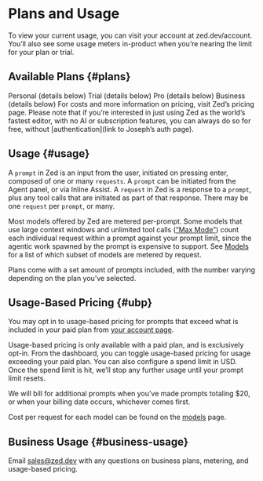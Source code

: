 # Plans and Usage
To view your current usage, you can visit your account at zed.dev/account. You’ll also see some usage meters in-product when you’re nearing the limit for your plan or trial.

## Available Plans {#plans}

Personal (details below)
Trial (details below)
Pro (details below)
Business (details below)
For costs and more information on pricing, visit Zed’s pricing page. Please note that if you’re interested in just using Zed as the world’s fastest editor, with no AI or subscription features, you can always do so for free, without [authentication](link to Joseph’s auth page).

## Usage {#usage}

A `prompt` in Zed is an input from the user, initiated on pressing enter, composed of one or many `requests`. A `prompt` can be initiated from the Agent panel, or via Inline Assist.
A `request` in Zed is a response to a `prompt`, plus any tool calls that are initiated as part of that response. There may be one `request` per `prompt`, or many.

Most models offered by Zed are metered per-prompt. Some models that use large context windows and unlimited tool calls ([“Max Mode”](./agent/models.md#max-mode)) count each individual request within a prompt against your prompt limit, since the agentic work spawned by the prompt is expensive to support. See [Models](./agent/models.md) for a list of which subset of models are metered by request.

Plans come with a set amount of prompts included, with the number varying depending on the plan you’ve selected.

## Usage-Based Pricing {#ubp}
You may opt in to usage-based pricing for prompts that exceed what is included in your paid plan from [your account page](/account).

Usage-based pricing is only available with a paid plan, and is exclusively opt-in. From the dashboard, you can toggle usage-based pricing for usage exceeding your paid plan. You can also configure a spend limit in USD. Once the spend limit is hit, we’ll stop any further usage until your prompt limit resets.

We will bill for additional prompts when you’ve made prompts totaling $20, or when your billing date occurs, whichever comes first.

Cost per request for each model can be found on the [models](./agent/models.md) page.

## Business Usage {#business-usage}

Email sales@zed.dev with any questions on business plans, metering, and usage-based pricing.
